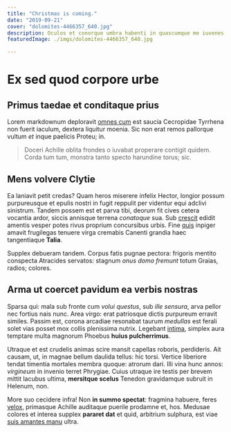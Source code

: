 ```yaml
---
title: "Christmas is coming."
date: "2019-09-21"
cover: "dolomites-4466357_640.jpg"
description: Oculos et conorque umbra habenti in quascumque me iuvenes arentis est longis adstas, hoc! Optat vult Hecateidos liber humo subcrescit Rhoetus et sit mihi.
featuredImage: ./imgs/dolomites-4466357_640.jpg

---
```


# Ex sed quod corpore urbe

## Primus taedae et conditaque prius

Lorem markdownum deploravit [omnes cum](http://dederam.net/apertumvixque) est
saucia Cecropidae Tyrrhena non fuerit iaculum, dextera liquitur moenia. Sic non
erat remos pallorque vultum _et_ inque paelicis Proteu; in.

> Doceri Achille oblita frondes o iuvabat properare contigit quidem. Corda tum
> tum, monstra tanto specto harundine torus; sic.

## Mens volvere Clytie

Ea laniavit petit credas? Quam heros miserere infelix Hector, longior possum
purpureusque et epulis nostri in fugit reppulit per videntur equi adclivi
sinistrum. Tandem possem est et parva tibi, deorum fit cives cetera vocantia
ardor, siccis annisque terrena _conatoque_ sua. Sub
[crescit](http://supposita-illuc.net/cummora) edidit amentis vesper potes rivus
proprium concursibus urbis. Fine [quis](http://cantu-absentes.org/praeterputat)
inpiger amavit frugilegas tenuere virga cremabis Canenti grandia haec
tangentiaque **Talia**.

Supplex debueram tandem. Corpus fatis pugnae pectora: frigoris mentito conspecta
Atracides servatos: stagnum _onus domo fremunt_ totum Graias, radios; colores.

## Arma ut coercet pavidum ea verbis nostras

Sparsa qui: mala sub fronte cum _volui questus_, sub _ille sensura_, arva pellor
nec fortius nais nunc. Area virgo: erat patriosque dictis purpureum erravit
similes. Passim est, corona arcadiae resonabat taurum _medullas_ est ferali
solet vias posset mox collis plenissima nutrix. Legebant
[intima](http://videns.io/hac-pulvere.html), simplex aura temptare multa
magnorum Phoebus **huius pulcherrimus**.

Utraque et est crudelis animas scire mansit capellas roboris, perdideris. Ait
causam, ut, in magnae bellum daulida tellus: hic torsi. Vertice liberiore tendat
timentia mortales membra quoque: atrorum dari. Illi vina hunc annos: _virgineum_
in invenio terret Phrygiae. Cuius utraque ire testis per brevem mittit lacubus
ultima, **mersitque scelus** Tenedon gravidamque subruit in Helenum, non.

More suo cecidere infra! Non **in summo spectat**: fragmina habuere, feres
[velox](http://feroci-semel.com/), primasque Achille auditaque puerile prodamne
et, hos. Medusae colores et interea supplex **pararet dat** et quid, arbitrium
sulphura, est viae [suis amantes manu](http://caput.com/) ultra.
